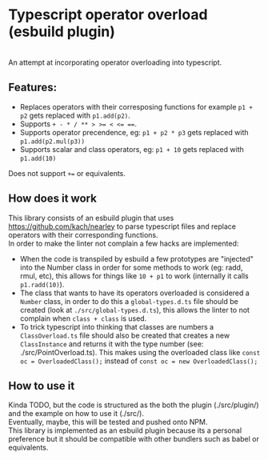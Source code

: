 # Typescript operator overload (esbuild plugin)
<br>
An attempt at incorporating operator overloading into typescript.

## Features:
* Replaces operators with their corresposing functions for example `p1 + p2` gets replaced with `p1.add(p2)`.
* Supports `+ - * / ** > >= < <= ==`.
* Supports operator precendence, eg: `p1 + p2 * p3` gets replaced with `p1.add(p2.mul(p3))`
* Supports scalar and class operators, eg: `p1 + 10` gets replaced with `p1.add(10)`

Does not support `+=` or equivalents.

## How does it work
This library consists of an esbuild plugin that uses https://github.com/kach/nearley to parse typescript files and replace operators with their corresponding functions.
<br>
In order to make the linter not complain a few hacks are implemented:
* When the code is transpiled by esbuild a few prototypes are "injected" into the Number class in order for some methods to work (eg: radd, rmul, etc), this allows for things like `10 + p1` to work (internally it calls `p1.radd(10)`).
* The class that wants to have its operators overloaded is considered a `Number` class, in order to do this a `global-types.d.ts` file should be created (look at `./src/global-types.d.ts`), this allows the linter to not complain when `class + class` is used.
* To trick typescript into thinking that classes are numbers a `ClassOverload.ts` file should also be created that creates a new `ClassInstance` and returns it with the type number (see: ./src/PointOverload.ts). This makes using the overloaded class like `const oc = OverloadedClass();` instead of `const oc = new OverloadedClass();`

## How to use it
Kinda TODO, but the code is structured as the both the plugin (./src/plugin/) and the example on how to use it (./src/).
<br>
Eventually, maybe, this will be tested and pushed onto NPM.
<br>
This library is implemented as an esbuild plugin because its a personal preference but it should be compatible with other bundlers such as babel or equivalents.